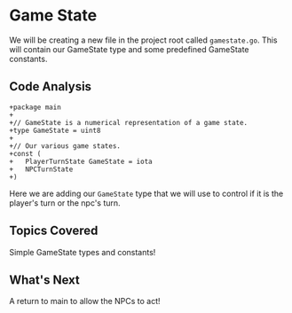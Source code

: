 # Game State
We will be creating a new file in the project root called `gamestate.go`. This will contain our GameState type and some predefined GameState constants.

## Code Analysis
```
+package main
+
+// GameState is a numerical representation of a game state.
+type GameState = uint8
+
+// Our various game states.
+const (
+	PlayerTurnState GameState = iota
+	NPCTurnState
+)
```
Here we are adding our `GameState` type that we will use to control if it is the player's turn or the npc's turn.

## Topics Covered
Simple GameState types and constants!

## What's Next
A return to main to allow the NPCs to act!
